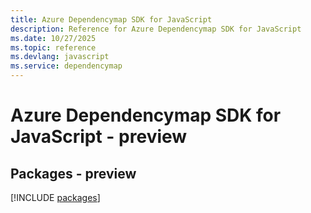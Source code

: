 ```yaml
---
title: Azure Dependencymap SDK for JavaScript
description: Reference for Azure Dependencymap SDK for JavaScript
ms.date: 10/27/2025
ms.topic: reference
ms.devlang: javascript
ms.service: dependencymap
---
```

# Azure Dependencymap SDK for JavaScript - preview
## Packages - preview
[!INCLUDE [packages](dependencymap-index.md)]